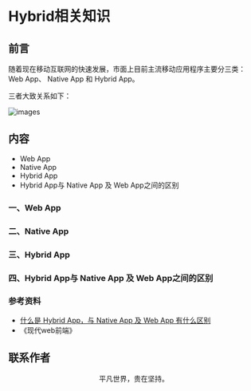 # Hybrid相关知识

## 前言

随着现在移动互联网的快速发展，市面上目前主流移动应用程序主要分三类：Web App、 Native App 和 Hybrid App。

三者大致关系如下：

![images](hybridApp01.png)

## 内容

- Web App
- Native App
- Hybrid App
- Hybrid App与 Native App 及 Web App之间的区别

### 一、Web App

### 二、Native App

### 三、Hybrid App

### 四、Hybrid App与 Native App 及 Web App之间的区别


### 参考资料

- [什么是 Hybrid App，与 Native App 及 Web App 有什么区别](http://js.pingan8787.com/)
- 《现代web前端》

## 联系作者

<div align="center">
    <p>
        平凡世界，贵在坚持。
    </p>
    <img :src="$withBase('/about/contact.png')" />
</div>